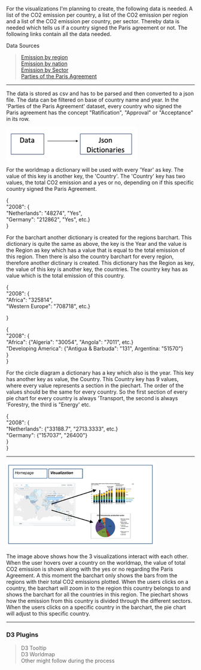 For the visualizations I'm planning to create, the following data is needed. A list of the CO2 emission per country, a list of the CO2 emission per region and a list of the CO2 emission per country, per sector. Thereby data is needed which tells us if a country signed the Paris agreement or not.
The following links contain all the data needed.

Data Sources  
> [Emission by region](https://cdiac.ess-dive.lbl.gov/trends/emis/tre_regional.html)  
> [Emission by nation](https://cdiac.ess-dive.lbl.gov/trends/emis/tre_coun.html)  
> [Emission by Sector](https://ourworldindata.org/co2-and-other-greenhouse-gas-emissions#emissions-by-sector)  
> [Parties of the Paris Agreement](http://paris-agreement-entry-into-force.openclimatedata.net/)  

---

The data is stored as csv and has to be parsed and then converted to a json file. The data can be filtered on base of country name and year. In the 'Parties of the Paris Agreement' dataset, every country who signed the Paris agreement has the concept "Ratification", "Approval" or "Acceptance" in its row.  

<img src="Images/diagram1.png" width="350">

For the worldmap a dictionary will be used with every 'Year' as key. The value of this key is another key, the 'Country'. The 'Country' key has two values, the total CO2 emission and a yes or no, depending on if this specific country signed the Paris Agreement.

{  
	"2008": {  
		"Netherlands": "48274", "Yes",  
    		"Germany": "212862", "Yes", etc.}  
}


For the barchart another dictionary is created for the regions barchart. This dictionary is quite the same as above, the key is the Year and the value is the Region as key which has a value that is equal to the total emission of this region. Then there is also the country barchart for every region, therefore another dictinary is created. This dictionary has the Region as key, the value of this key is another key, the countries. The country key has as value which is the total emission of this country.

{  
	"2008": {  
		"Africa": "325814",  
		"Western Europe": "708718", etc.}  
  
}  

{  
	"2008": {  
		"Africa": {"Algeria": "30054", "Angola": "7011", etc.}  
    "Developing America": {"Antigua & Barbuda": "131", Argentina: "51570"}  
}  
}  

For the circle diagram a dictionary has a key which also is the year. This key has another key as value, the Country. This Country key has 9 values, where every value represents a section in the piechart. The order of the values should be the same for every country. So the first section of every pie chart for every country is always 'Transport, the second is always 'Forestry, the third is "Energy' etc.

{  
	"2008": {  
		"Netherlands": {"33188.7", "2713.3333", etc.}  
    		"Germany": {"157037", "26400"}  
}  
}  

---

<img src="Images/visualization.png" width="400">

The image above shows how the 3 visualizations interact with each other. When the user hovers over a country on the worldmap, the value of total CO2 emission is shown along with the yes or no regarding the Paris Agreement. A this moment the barchart only shows the bars from the regions with their total CO2 emissions plotted. When the users clicks on a country, the barchart will zoom in to the region this country belongs to and shows the barchart for all the countries in this region. The piechart shows how the emission from this country is divided through the different sectors. When the users clicks on a specific country in the barchart, the pie chart will adjust to this specific country.

---

### D3 Plugins
> D3 Tooltip  
> D3 Worldmap  
> Other might follow during the process
